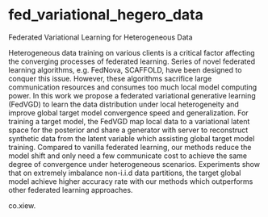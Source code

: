 # fed_variational_hegero_data
Federated Variational Learning for Heterogeneous Data

Heterogeneous data training on various clients is a critical factor affecting the converging processes of federated learning. Series of novel federated learning algorithms, e.g. FedNova, SCAFFOLD, have been designed to conquer this issue. However, these algorithms sacrifice large communication resources and consumes too much local model computing power. In this work we propose a federated variational generative learning (FedVGD) to learn the data distribution under local heterogeneity and improve global target model convergence speed and generalization. For training a target model, the FedVGD map local data to a variational latent space for the posterior and share a generator with server to reconstruct synthetic data from the latent variable which assisting global target model training.  Compared to vanilla federated learning, our methods reduce the model shift and only need a few communicate cost to achieve the same degree of convergence under heterogeneous scenarios. Experiments show that on extremely imbalance non-i.i.d data partitions, the target global model achieve higher accuracy rate with our methods which outperforms other federated learning approaches.

co.xiew.
